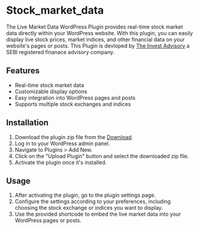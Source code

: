 # Stock_market_data

The Live Market Data WordPress Plugin provides real-time stock market data directly within your WordPress website. With this plugin, you can easily display live stock prices, market indices, and other financial data on your website's pages or posts. This Plugin is devloped by <a href="https://theinvestadvisory.com/">The Invest Advisory</a> a SEBI registered finanace advisory company. 

## Features

- Real-time stock market data
- Customizable display options
- Easy integration into WordPress pages and posts
- Supports multiple stock exchanges and indices

## Installation

1. Download the plugin zip file from the [Download]([https://theinvestadvisory.com/](https://wordpress.org/search/live+market+plugin/)).
2. Log in to your WordPress admin panel.
3. Navigate to Plugins > Add New.
4. Click on the "Upload Plugin" button and select the downloaded zip file.
5. Activate the plugin once it's installed.

## Usage

1. After activating the plugin, go to the plugin settings page.
2. Configure the settings according to your preferences, including choosing the stock exchange or indices you want to display.
3. Use the provided shortcode to embed the live market data into your WordPress pages or posts.
